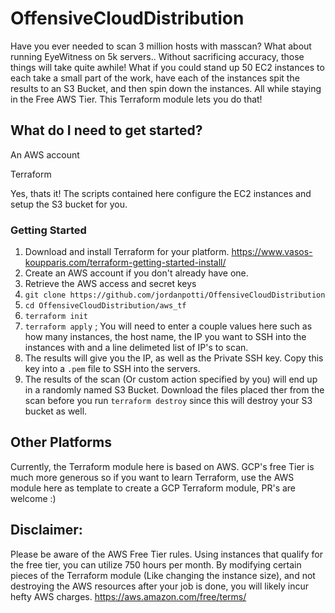 # OffensiveCloudDistribution
Have you ever needed to scan 3 million hosts with masscan? What about running EyeWitness on 5k servers.. Without sacrificing accuracy, those things will take quite awhile! 
What if you could stand up 50 EC2 instances to each take a small part of the work, have each of the instances spit the results to an S3 Bucket, and then spin down the instances. All while staying in the Free AWS Tier. This Terraform module lets you do that! 

## What do I need to get started?
An AWS account

Terraform

Yes, thats it! The scripts contained here configure the EC2 instances and setup the S3 bucket for you.

### Getting Started
1. Download and install Terraform for your platform. https://www.vasos-koupparis.com/terraform-getting-started-install/
2. Create an AWS account if you don't already have one.
3. Retrieve the AWS access and secret keys
4. `git clone https://github.com/jordanpotti/OffensiveCloudDistribution`
5. `cd OffensiveCloudDistribution/aws_tf`
6. `terraform init`
7. `terraform apply` ; You will need to enter a couple values here such as how many instances, the host name, the IP you want to SSH into the instances with and a line delimeted list of IP's to scan.
8. The results will give you the IP, as well as the Private SSH key. Copy this key into a `.pem` file to SSH into the servers.
9. The results of the scan (Or custom action specified by you) will end up in a randomly named S3 Bucket. Download the files placed ther from the scan before you run `terraform destroy` since this will destroy your S3 bucket as well.



## Other Platforms
Currently, the Terraform module here is based on AWS. GCP's free Tier is much more generous so if you want to learn Terraform, use the AWS module here as template to create a GCP Terraform module, PR's are welcome :) 

## Disclaimer:
Please be aware of the AWS Free Tier rules. Using instances that qualify for the free tier, you can utilize 750 hours per month. By modifying certain pieces of the Terraform module (Like changing the instance size), and not destroying the AWS resources after your job is done, you will likely incur hefty AWS charges.
https://aws.amazon.com/free/terms/

